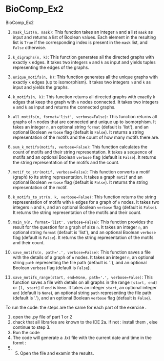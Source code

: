 # BioComp_Ex2
BioComp_Ex2


1. `mask_list(n, mask)`: This function takes an integer `n` and a list `mask` as input and returns a list of Boolean values. Each element in the resulting list is `True` if the corresponding index is present in the `mask` list, and `False` otherwise.

2. `k_digraphs(n, k)`: This function generates all the directed graphs with exactly `k` edges. It takes two integers `n` and `k` as input and yields tuples representing the edges of the graphs.

3. `unique_motifs(n, k)`: This function generates all the unique graphs with exactly `k` edges (up to isomorphism). It takes two integers `n` and `k` as input and yields the graphs.

4. `k_motifs(n, k)`: This function returns all directed graphs with exactly `k` edges that keep the graph with `n` nodes connected. It takes two integers `n` and `k` as input and returns the connected graphs.

5. `all_motifs(n, format='list', verbose=False)`: This function returns all graphs of `n` nodes that are connected and unique up to isomorphism. It takes an integer `n`, an optional string `format` (default is 'list'), and an optional Boolean `verbose` flag (default is `False`). It returns a string representation of the motifs and the count of how many motifs there are.

6. `sum_k_motifs(motifs, verbose=False)`: This function calculates the count of motifs and their string representation. It takes a sequence of motifs and an optional Boolean `verbose` flag (default is `False`). It returns the string representation of the motifs and the count.

7. `motif_to_str(motif, verbose=False)`: This function converts a motif (graph) to its string representation. It takes a graph `motif` and an optional Boolean `verbose` flag (default is `False`). It returns the string representation of the motif.

8. `k_motifs_to_str(n, k, verbose=False)`: This function returns the string representation of motifs with `k` edges for a graph of `n` nodes. It takes two integers `n` and `k`, and an optional Boolean `verbose` flag (default is `False`). It returns the string representation of the motifs and their count.

9. `main_n(n, format='list', verbose=False)`: This function provides the result for the question for a graph of size `n`. It takes an integer `n`, an optional string `format` (default is 'list'), and an optional Boolean `verbose` flag (default is `False`). It returns the string representation of the motifs and their count.

10. `save_motifs(n, path='.', verbose=False)`: This function saves a file with the details of a graph of `n` nodes. It takes an integer `n`, an optional string `path` representing the file path (default is '.'), and an optional Boolean `verbose` flag (default is `False`).

11. `save_motifs_range(start, end=None, path='.', verbose=False)`: This function saves a file with details on all graphs in the range `[start, end]` or `[1, start]` if `end` is `None`. It takes an integer `start`, an optional integer `end` (default is `None`), an optional string `path` representing the file path (default is '.'), and an optional Boolean `verbose` flag (default is `False`).


To run the code: the steps are the same for each part of the exercise .
1. open the .py file of part 1 or 2
2. chack that all libraries are known to the IDE
2a. If not : install them , else continue to step 3.
3. Run the code 
4. The code will generate a .txt file with the current date and time in the formt : 
5. 5. Open the file and examin the results.
